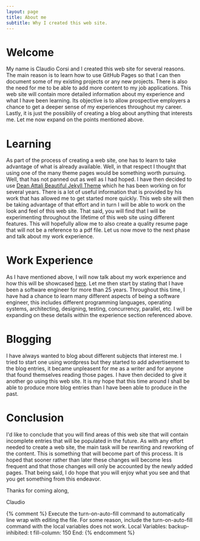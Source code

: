 ```yaml
---
layout: page
title: About me
subtitle: Why I created this web site.
---
```


# Welcome

My name is Claudio Corsi and I created this web site for several reasons.  The main reason is to learn how to use GitHub Pages so that I can then
document some of my existing projects or any new projects.  There is also the need for me to be able to add more content to my job applications.  This
web site will contain more detailed information about my experience and what I have been learning.  Its objective is to allow prospective employers a
chance to get a deeper sense of my experiences throughout my career.  Lastly, it is just the possiblily of creating a blog about anything that
interests me.  Let me now expand on the points mentioned above.

# Learning

As part of the process of creating a web site, one has to learn to take advantage of what is already available.  Well, in that respect I thought that
using one of the many theme pages would be something worth pursuing.  Well, that has not panned out as well as I had hoped.  I have then decided to
use [Dean Attali Beautiful Jekyll Theme](https://github.com/daattali/beautiful-jekyll) which he has been working on for several years.  There is a lot
of useful information that is provided by his work that has allowed me to get started more quickly.  This web site will then be taking advantage of
that effort and in turn I will be able to work on the look and feel of this web site.  That said, you will find that I will be experimenting
throughout the lifetime of this web site using different features.  This will hopefully allow me to also create a quality resume page that will not be
a reference to a pdf file.  Let us now move to the next phase and talk about my work experience.

# Work Experience

As I have mentioned above, I will now talk about my work experience and how this will be showcased [here](../resume).  Let me then start by stating that
I have been a software engineer for more than 25 years.  Throughout this time, I have had a chance to learn many different aspects of being a software
engineer, this includes different programming languages, operating systems, architecting, designing, testing, concurrency, parallel, etc.  I will be
expanding on these details within the experience section referenced above.

# Blogging

I have always wanted to blog about different subjects that interest me.  I tried to start one using wordpress but they started to add advertisement to
the blog entries, it became unpleasent for me as a writer and for anyone that found themselves reading those pages.  I have then decided to give it
another go using this web site.  It is my hope that this time around I shall be able to produce more blog entries than I have been able to produce in
the past.

# Conclusion

I'd like to conclude that you will find areas of this web site that will contain incomplete entries that will be populated in the future.  As with any
effort needed to create a web site, the main task will be rewriting and reworking of the content.  This is something that will become part of this
process.  It is hoped that sooner rather than later these changes will become less frequent and that those changes will only be accounted by the newly
added pages.  That being said, I do hope that you will enjoy what you see and that you get something from this endeavor.

Thanks for coming along,

Claudio

{% comment %}
Execute the turn-on-auto-fill command to automatically line wrap with editing the file.
For some reason, include the turn-on-auto-fill command with the local variables does not work.
Local Variables:
backup-inhibited: t
fill-column: 150
End:
{% endcomment %}
